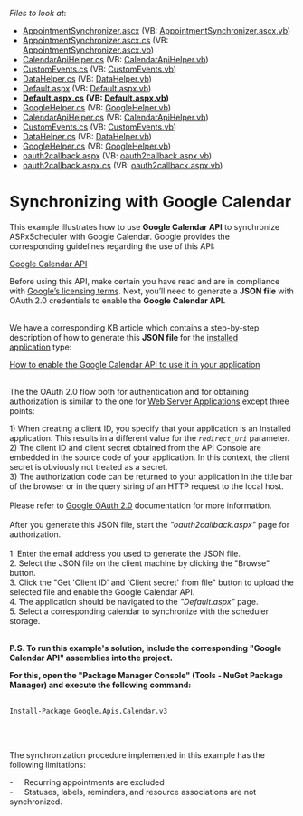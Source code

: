 <!-- default file list -->
*Files to look at*:

* [AppointmentSynchronizer.ascx](./CS/WebApplication2/AppointmentSynchronizer.ascx) (VB: [AppointmentSynchronizer.ascx.vb](./VB/WebApplication2/AppointmentSynchronizer.ascx.vb))
* [AppointmentSynchronizer.ascx.cs](./CS/WebApplication2/AppointmentSynchronizer.ascx.cs) (VB: [AppointmentSynchronizer.ascx.vb](./VB/WebApplication2/AppointmentSynchronizer.ascx.vb))
* [CalendarApiHelper.cs](./CS/WebApplication2/CalendarApiHelper.cs) (VB: [CalendarApiHelper.vb](./VB/WebApplication2/CalendarApiHelper.vb))
* [CustomEvents.cs](./CS/WebApplication2/CustomEvents.cs) (VB: [CustomEvents.vb](./VB/WebApplication2/CustomEvents.vb))
* [DataHelper.cs](./CS/WebApplication2/DataHelper.cs) (VB: [DataHelper.vb](./VB/WebApplication2/DataHelper.vb))
* [Default.aspx](./CS/WebApplication2/Default.aspx) (VB: [Default.aspx.vb](./VB/WebApplication2/Default.aspx.vb))
* **[Default.aspx.cs](./CS/WebApplication2/Default.aspx.cs) (VB: [Default.aspx.vb](./VB/WebApplication2/Default.aspx.vb))**
* [GoogleHelper.cs](./CS/WebApplication2/GoogleHelper.cs) (VB: [GoogleHelper.vb](./VB/WebApplication2/GoogleHelper.vb))
* [CalendarApiHelper.cs](./CS/WebApplication2/Helpers/CalendarApiHelper.cs) (VB: [CalendarApiHelper.vb](./VB/WebApplication2/Helpers/CalendarApiHelper.vb))
* [CustomEvents.cs](./CS/WebApplication2/Helpers/CustomEvents.cs) (VB: [CustomEvents.vb](./VB/WebApplication2/Helpers/CustomEvents.vb))
* [DataHelper.cs](./CS/WebApplication2/Helpers/DataHelper.cs) (VB: [DataHelper.vb](./VB/WebApplication2/Helpers/DataHelper.vb))
* [GoogleHelper.cs](./CS/WebApplication2/Helpers/GoogleHelper.cs) (VB: [GoogleHelper.vb](./VB/WebApplication2/Helpers/GoogleHelper.vb))
* [oauth2callback.aspx](./CS/WebApplication2/oauth2callback.aspx) (VB: [oauth2callback.aspx.vb](./VB/WebApplication2/oauth2callback.aspx.vb))
* [oauth2callback.aspx.cs](./CS/WebApplication2/oauth2callback.aspx.cs) (VB: [oauth2callback.aspx.vb](./VB/WebApplication2/oauth2callback.aspx.vb))
<!-- default file list end -->
# Synchronizing with Google Calendar


<p>This example illustrates how to use <strong>Google Calendar API</strong> to synchronize ASPxScheduler with Google Calendar. Google provides the corresponding guidelines regarding the use of this API:</p>
<p><a href="https://developers.google.com/google-apps/calendar/quickstart/dotnet">Google Calendar API</a> </p>
<p>Before using this API, make certain you have read and are in compliance with <a href="https://developers.google.com/site-policies">Google’s licensing terms</a>. Next, you’ll need to generate a <strong>JSON file</strong> with OAuth 2.0 credentials to enable the <strong>Google Calendar API.</strong></p>
<p><br>We have a corresponding KB article which contains a step-by-step description of how to generate this <strong>JSON file </strong>for the <a href="https://developers.google.com/identity/protocols/OAuth2">installed application</a> type:</p>
<p><a href="https://www.devexpress.com/Support/Center/p/T267842">How to enable the Google Calendar API to use it in your application</a></p>
<p><br>The the OAuth 2.0 flow both for authentication and for obtaining authorization is similar to the one for <a href="https://developers.google.com/api-client-library/python/auth/web-app">Web Server Applications</a> except three points:</p>
<p>1) When creating a client ID, you specify that your application is an Installed application. This results in a different value for the <em><code>redirect_uri</code></em> parameter. <br>2) The client ID and client secret obtained from the API Console are embedded in the source code of your application. In this context, the client secret is obviously not treated as a secret. <br>3) The authorization code can be returned to your application in the title bar of the browser or in the query string of an HTTP request to the local host. <br><br>Please refer to <a href="https://developers.google.com/api-client-library/python/auth/installed-app">Google OAuth 2.0</a> documentation for more information.<br><br>After you generate this JSON file, start the<em> "oauth2callback.aspx"</em> page for authorization. <br><br>1. Enter the email address you used to generate the JSON file.<br>2. Select the JSON file on the client machine by clicking the "Browse" button.<br>3. Click the "Get 'Client ID' and 'Client secret' from file" button to upload the selected file and enable the Google Calendar API.<br>4. The application should be navigated to the <em>"Default.aspx"</em> page.<br>5. Select a corresponding calendar to synchronize with the scheduler storage.<br><br></p>
<p><strong>P.S. To run this example's solution, include the corresponding "Google Calendar API" assemblies into the project.</strong></p>
<p><strong>For this, open the "Package Manager Console" (Tools - NuGet Package Manager) and execute the following command:</strong><br><br></p>
<pre class="prettyprint notranslate"><code>Install-Package Google.Apis.Calendar.v3</code></pre>
<p><br><br></p>
<p>The synchronization procedure implemented in this example has the following limitations: </p>
<p>-     Recurring appointments are excluded<br>-     Statuses, labels, reminders, and resource associations are not synchronized.</p>

<br/>


